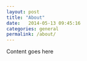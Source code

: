 ```yaml
---
layout: post
title: "About"
date:   2014-05-13 09:45:16
categories: general
permalink: /about/
---
```


<p>Content goes here</p>


